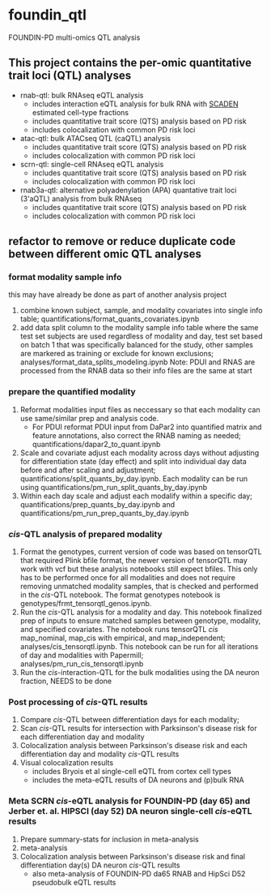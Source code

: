 # foundin_qtl
FOUNDIN-PD multi-omics QTL analysis

## This project contains the per-omic quantitative trait loci (QTL) analyses
- rnab-qtl: bulk RNAseq eQTL analysis
    - includes interaction eQTL analysis for bulk RNA with [SCADEN](https://github.com/KevinMenden/scaden) estimated cell-type fractions
    - includes quantitative trait score (QTS) analysis based on PD risk
    - includes colocalization with common PD risk loci
- atac-qtl: bulk ATACseq QTL (caQTL) analysis
    - includes quantitative trait score (QTS) analysis based on PD risk
    - includes colocalization with common PD risk loci
- scrn-qtl: single-cell RNAseq eQTL analysis
    - includes quantitative trait score (QTS) analysis based on PD risk
    - includes colocalization with common PD risk loci
- rnab3a-qtl: alternative polyadenylation (APA) quantative trait loci (3'aQTL) analysis from bulk RNAseq
    - includes quantitative trait score (QTS) analysis based on PD risk
    - includes colocalization with common PD risk loci
    
## refactor to remove or reduce duplicate code between different omic QTL analyses
### format modality sample info 
this may have already be done as part of another analysis project
1. combine known subject, sample, and modality covariates into single info table; quantifications/format_quants_covariates.ipynb
2. add data split column to the modality sample info table where the same test set subjects are used regardless of modality and day, test set based on batch 1 that was specifically balanced for the study, other samples are markered as training or exclude for known exclusions; analyses/format_data_splits_modeling.ipynb
Note: PDUI and RNAS are processed from the RNAB data so their info files are the same at start

### prepare the quantified modality
1. Reformat modalities input files as neccessary so that each modality can use same/similar prep and analysis code.
    - For PDUI reformat PDUI input from DaPar2 into quantified matrix and feature annotations, also correct the RNAB naming as needed; quantifications/dapar2_to_quant.ipynb
2. Scale and covariate adjust each modality across days without adjusting for differentiation state (day effect) and split into individual day data before and after scaling and adjustment; quantifications/split_quants_by_day.ipynb. Each modality can be run using quantifications/pm_run_split_quants_by_day.ipynb
3. Within each day scale and adjust each modalify within a specific day; quantifications/prep_quants_by_day.ipynb and quantifications/pm_run_prep_quants_by_day.ipynb

### <i>cis</i>-QTL analysis of prepared modality
1. Format the genotypes, current version of code was based on tensorQTL that required Plink bfile format, the newer version of tensorQTL may work with vcf but these analysis notebooks still expect bfiles. This only has to be performed once for all modalities and does not require removing unmatched modality samples, that is checked and performed in the <i>cis</i>-QTL notebook. The format genotypes notebook is genotypes/frmt_tensorqtl_genos.ipynb.
2. Run the <i>cis</i>-QTL analysis for a modality and day. This notebook finalized prep of inputs to ensure matched samples between genotype, modality, and specified covariates. The notebook runs tensorQTL <i>cis</i> map_nominal, map_cis with empirical, and map_independent; analyses/cis_tensorqtl.ipynb. This notebook can be run for all iterations of day and modalities with Papermill; analyses/pm_run_cis_tensorqtl.ipynb
3. Run the <i>cis</i>-interaction-QTL for the bulk modalities using the DA neuron fraction, NEEDS to be done

### Post processing of <i>cis</i>-QTL results
1. Compare <i>cis</i>-QTL between differentiation days for each modality; 
2. Scan <i>cis</i>-QTL results for intersection with Parksinson's disease risk for each differentiation day and modality
3. Colocalization analysis between Parksinson's disease risk and each differentiation day and modality <i>cis</i>-QTL results
4. Visual colocalization results
    - includes Bryois et al single-cell eQTL from cortex cell types
    - includes the meta-eQTL results of DA neurons and (p)bulk RNA

### Meta SCRN <i>cis</i>-eQTL analysis for FOUNDIN-PD (day 65) and Jerber et. al. HIPSCI (day 52) DA neuron single-cell <i>cis</i>-eQTL results
1. Prepare summary-stats for inclusion in meta-analysis
2. meta-analysis
3. Colocalization analysis between Parksinson's disease risk and final differentiation day(s) DA neuron <i>cis</i>-QTL results
    - also meta-analysis of FOUNDIN-PD da65 RNAB and HipSci D52 pseudobulk eQTL results



